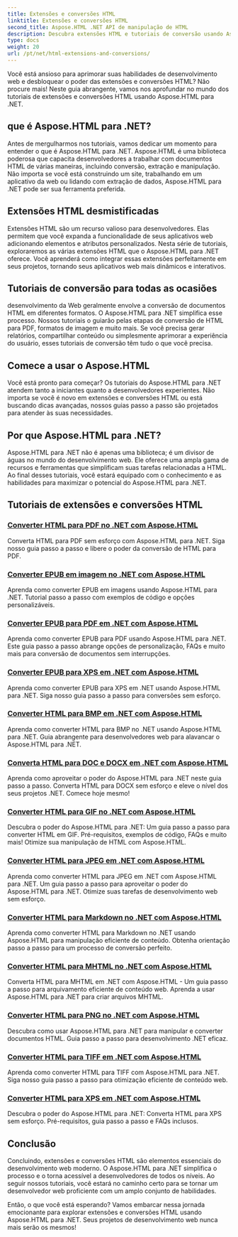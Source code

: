 ```yaml
---
title: Extensões e conversões HTML
linktitle: Extensões e conversões HTML
second_title: Aspose.HTML .NET API de manipulação de HTML
description: Descubra extensões HTML e tutoriais de conversão usando Aspose.HTML para .NET. Aprenda como otimizar o desenvolvimento web com esses tutoriais abrangentes.
type: docs
weight: 20
url: /pt/net/html-extensions-and-conversions/
---
```


Você está ansioso para aprimorar suas habilidades de desenvolvimento web e desbloquear o poder das extensões e conversões HTML? Não procure mais! Neste guia abrangente, vamos nos aprofundar no mundo dos tutoriais de extensões e conversões HTML usando Aspose.HTML para .NET.

## que é Aspose.HTML para .NET?

Antes de mergulharmos nos tutoriais, vamos dedicar um momento para entender o que é Aspose.HTML para .NET. Aspose.HTML é uma biblioteca poderosa que capacita desenvolvedores a trabalhar com documentos HTML de várias maneiras, incluindo conversão, extração e manipulação. Não importa se você está construindo um site, trabalhando em um aplicativo da web ou lidando com extração de dados, Aspose.HTML para .NET pode ser sua ferramenta preferida.

## Extensões HTML desmistificadas

Extensões HTML são um recurso valioso para desenvolvedores. Elas permitem que você expanda a funcionalidade de seus aplicativos web adicionando elementos e atributos personalizados. Nesta série de tutoriais, exploraremos as várias extensões HTML que o Aspose.HTML para .NET oferece. Você aprenderá como integrar essas extensões perfeitamente em seus projetos, tornando seus aplicativos web mais dinâmicos e interativos.

## Tutoriais de conversão para todas as ocasiões

desenvolvimento da Web geralmente envolve a conversão de documentos HTML em diferentes formatos. O Aspose.HTML para .NET simplifica esse processo. Nossos tutoriais o guiarão pelas etapas de conversão de HTML para PDF, formatos de imagem e muito mais. Se você precisa gerar relatórios, compartilhar conteúdo ou simplesmente aprimorar a experiência do usuário, esses tutoriais de conversão têm tudo o que você precisa.

## Comece a usar o Aspose.HTML

Você está pronto para começar? Os tutoriais do Aspose.HTML para .NET atendem tanto a iniciantes quanto a desenvolvedores experientes. Não importa se você é novo em extensões e conversões HTML ou está buscando dicas avançadas, nossos guias passo a passo são projetados para atender às suas necessidades.

## Por que Aspose.HTML para .NET?

Aspose.HTML para .NET não é apenas uma biblioteca; é um divisor de águas no mundo do desenvolvimento web. Ele oferece uma ampla gama de recursos e ferramentas que simplificam suas tarefas relacionadas a HTML. Ao final desses tutoriais, você estará equipado com o conhecimento e as habilidades para maximizar o potencial do Aspose.HTML para .NET.

## Tutoriais de extensões e conversões HTML
### [Converter HTML para PDF no .NET com Aspose.HTML](./convert-html-to-pdf/)
Converta HTML para PDF sem esforço com Aspose.HTML para .NET. Siga nosso guia passo a passo e libere o poder da conversão de HTML para PDF.
### [Converter EPUB em imagem no .NET com Aspose.HTML](./convert-epub-to-image/)
Aprenda como converter EPUB em imagens usando Aspose.HTML para .NET. Tutorial passo a passo com exemplos de código e opções personalizáveis.
### [Converter EPUB para PDF em .NET com Aspose.HTML](./convert-epub-to-pdf/)
Aprenda como converter EPUB para PDF usando Aspose.HTML para .NET. Este guia passo a passo abrange opções de personalização, FAQs e muito mais para conversão de documentos sem interrupções.
### [Converter EPUB para XPS em .NET com Aspose.HTML](./convert-epub-to-xps/)
Aprenda como converter EPUB para XPS em .NET usando Aspose.HTML para .NET. Siga nosso guia passo a passo para conversões sem esforço.
### [Converter HTML para BMP em .NET com Aspose.HTML](./convert-html-to-bmp/)
Aprenda como converter HTML para BMP no .NET usando Aspose.HTML para .NET. Guia abrangente para desenvolvedores web para alavancar o Aspose.HTML para .NET.
### [Converta HTML para DOC e DOCX em .NET com Aspose.HTML](./convert-html-to-doc-docx/)
Aprenda como aproveitar o poder do Aspose.HTML para .NET neste guia passo a passo. Converta HTML para DOCX sem esforço e eleve o nível dos seus projetos .NET. Comece hoje mesmo!
### [Converter HTML para GIF no .NET com Aspose.HTML](./convert-html-to-gif/)
Descubra o poder do Aspose.HTML para .NET: Um guia passo a passo para converter HTML em GIF. Pré-requisitos, exemplos de código, FAQs e muito mais! Otimize sua manipulação de HTML com Aspose.HTML.
### [Converter HTML para JPEG em .NET com Aspose.HTML](./convert-html-to-jpeg/)
Aprenda como converter HTML para JPEG em .NET com Aspose.HTML para .NET. Um guia passo a passo para aproveitar o poder do Aspose.HTML para .NET. Otimize suas tarefas de desenvolvimento web sem esforço.
### [Converter HTML para Markdown no .NET com Aspose.HTML](./convert-html-to-markdown/)
Aprenda como converter HTML para Markdown no .NET usando Aspose.HTML para manipulação eficiente de conteúdo. Obtenha orientação passo a passo para um processo de conversão perfeito.
### [Converter HTML para MHTML no .NET com Aspose.HTML](./convert-html-to-mhtml/)
Converta HTML para MHTML em .NET com Aspose.HTML - Um guia passo a passo para arquivamento eficiente de conteúdo web. Aprenda a usar Aspose.HTML para .NET para criar arquivos MHTML.
### [Converter HTML para PNG no .NET com Aspose.HTML](./convert-html-to-png/)
Descubra como usar Aspose.HTML para .NET para manipular e converter documentos HTML. Guia passo a passo para desenvolvimento .NET eficaz.
### [Converter HTML para TIFF em .NET com Aspose.HTML](./convert-html-to-tiff/)
Aprenda como converter HTML para TIFF com Aspose.HTML para .NET. Siga nosso guia passo a passo para otimização eficiente de conteúdo web.
### [Converter HTML para XPS em .NET com Aspose.HTML](./convert-html-to-xps/)
Descubra o poder do Aspose.HTML para .NET: Converta HTML para XPS sem esforço. Pré-requisitos, guia passo a passo e FAQs inclusos.

## Conclusão

Concluindo, extensões e conversões HTML são elementos essenciais do desenvolvimento web moderno. O Aspose.HTML para .NET simplifica o processo e o torna acessível a desenvolvedores de todos os níveis. Ao seguir nossos tutoriais, você estará no caminho certo para se tornar um desenvolvedor web proficiente com um amplo conjunto de habilidades.

Então, o que você está esperando? Vamos embarcar nessa jornada emocionante para explorar extensões e conversões HTML usando Aspose.HTML para .NET. Seus projetos de desenvolvimento web nunca mais serão os mesmos!